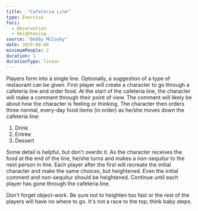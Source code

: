 ```yaml
---
title:  "Cafeteria Line"
type: Exercise
foci:
  - Observation
  - Heightening
source: "Bobby McCosky"
date: 2015-08-04
minimumPeople: 2
duration: 1
durationType: linear
---
```

Players form into a single line.
Optionally, a suggestion of a type of restaurant can be given.
First player will create a character to go through a cafeteria line and order food.
At the start of the cafeteria line, the character will make a comment through their point of view.
The comment will likely be about how the character is feeling or thinking.
The character then orders three normal, every-day food items (in order) as he/she moves down the cafeteria line:

1. Drink
2. Entrée
3. Dessert

Some detail is helpful, but don't overdo it.
As the character receives the food at the end of the line, he/she turns and makes a non-sequitur to the next person in line.
Each player after the first will recreate the initial character and make the same choices, but heightened.
Even the initial comment and non-sequitur should be heightened.
Continue until each player has gone through the cafeteria line.

Don't forget object-work.
Be sure not to heighten too fast or the rest of the players will have no where to go.
It's not a race to the top; think baby steps.
